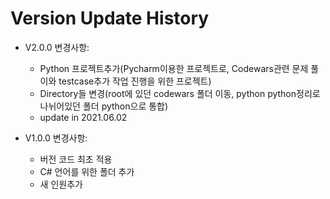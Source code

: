 # Version Update History

* V2.0.0 변경사항:
  - Python 프로젝트추가(Pycharm이용한 프로젝트로, Codewars관련 문제 풀이와 testcase추가 작업 진행을 위한 프로젝트)
  - Directory들 변경(root에 있던 codewars 폴더 이동, python python정리로 나뉘어있던 폴더 python으로 통합)
  - update in 2021.06.02

* V1.0.0 변경사항:
  - 버전 코드 최초 적용
  - C# 언어를 위한 폴더 추가
  - 새 인원추가
